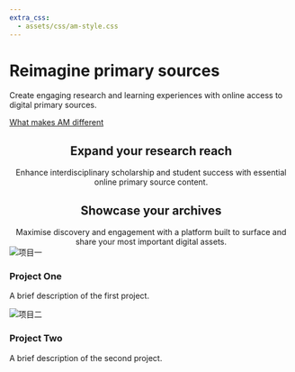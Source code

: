 ```yaml
---
extra_css:
  - assets/css/am-style.css
---
```


<!-- 页面的内容从这里开始 -->

<!-- 英雄区域 -->
<div class="hero">
  <h1>Reimagine primary sources</h1>
  <p>Create engaging research and learning experiences with online access to digital primary sources.</p>
  <a href="#" class="am-style-button">What makes AM different</a>
</div>

<!-- 第一个内容区块 (浅灰色背景) -->
<div class="section section--grey">
  <h2 style="text-align:center;">Expand your research reach</h2>
  <p style="text-align:center; max-width: 800px; margin: auto;">Enhance interdisciplinary scholarship and student success with essential online primary source content.</p>
</div>

<!-- 第二个内容区块 (深色背景) -->
<div class="section section--dark">
  <h2 style="text-align:center;">Showcase your archives</h2>
  <p style="text-align:center; max-width: 800px; margin: auto;">Maximise discovery and engagement with a platform built to surface and share your most important digital assets.</p>

  <!-- 在深色背景里放项目卡片 -->
  <div class="project-card-container">
    <div class="project-card">
      <img src="https://via.placeholder.com/400x250" alt="项目一">
      <div class="project-card-content">
        <h3>Project One</h3>
        <p>A brief description of the first project.</p>
      </div>
    </div>
    <div class="project-card">
      <img src="https://via.placeholder.com/400x250" alt="项目二">
      <div class="project-card-content">
        <h3>Project Two</h3>
        <p>A brief description of the second project.</p>
      </div>
    </div>
  </div>
</div>

```
